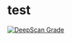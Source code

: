 # test

[![DeepScan Grade](http://a5811e54.ngrok.io/api/projects/172/branches/71/badge/grade.svg)](http://dev.deepscan.io:5001/lite/#view=project&pid=172&bid=71)
